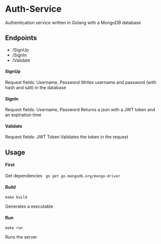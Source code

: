 # Auth-Service
Authentication service written in Golang with a MongoDB database

## Endpoints
* /SignUp
* /SignIn
* /Validate
  
#### SignUp
Request fields: Username, Password
Writes username and password (with hash and salt) in the database

#### SignIn
Request fields: Username, Password
Returns a json with a JWT token and an expiration time

#### Validate
Request fields: JWT Token
Validates the token in the request

## Usage

#### First
Get dependencies
``` go get go.mongodb.org/mongo-driver```

#### Build

```make build```

Generates a executable

#### Run

```make run```

Runs the server

